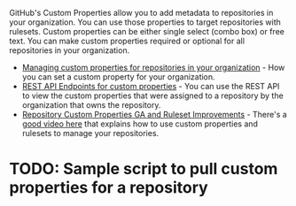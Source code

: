 GitHub's Custom Properties allow you to add metadata to repositories in your organization. You can use those properties to target repositories with rulesets. Custom properties can be either single select (combo box) or free text. You can make custom properties required or optional for all repositories in your organization.

* [Managing custom properties for repositories in your organization](https://docs.github.com/en/organizations/managing-organization-settings/managing-custom-properties-for-repositories-in-your-organization#searching-and-filtering-repositories-by-custom-properties-values) - How you can set a custom property for your organization.
*  [REST API Endpoints for custom properties](https://docs.github.com/en/rest/repos/custom-properties?apiVersion=2022-11-28)  - You can use the REST API to view the custom properties that were assigned to a repository by the organization that owns the repository.
* [Repository Custom Properties GA and Ruleset Improvements](https://github.blog/changelog/2024-02-14-repository-custom-properties-ga-and-ruleset-improvements/) - There's a [good video here](https://www.youtube.com/watch?v=z0CYdcqZxyQ) that explains how to use custom properties and rulesets to manage your repositories.

# TODO: Sample script to pull custom properties for a repository